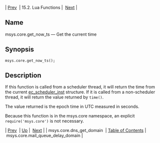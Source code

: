 | [Prev](lua.ref.msys.core.dns_get_domain)  | 15.2. Lua Functions |  [Next](lua.ref.msys.core.mail_queue_delay_domain.php) |

<a name="lua.ref.msys.core.get_now_ts"></a>
## Name

msys.core.get_now_ts — Get the current time

<a name="idp24119248"></a>
## Synopsis

`msys.core.get_now_ts();`

<a name="idp24120848"></a>
## Description

If this function is called from a scheduler thread, it will return the time from the current [ec_scheduler_inst](https://support.messagesystems.com/docs/web-c-api/structs.ec_scheduler_inst) structure. If it is called from a non-scheduler thread, it will return the value returned by `time()`.

The value returned is the epoch time in UTC measured in seconds.

Because this function is in the msys.core namespace, an explicit `require('msys.core')` is not necessary.

| [Prev](lua.ref.msys.core.dns_get_domain)  | [Up](lua.function.details.php) |  [Next](lua.ref.msys.core.mail_queue_delay_domain.php) |
| msys.core.dns_get_domain  | [Table of Contents](index) |  msys.core.mail_queue_delay_domain |

